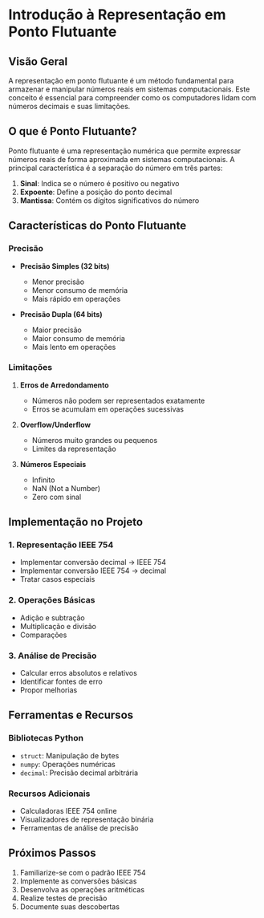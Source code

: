 # Introdução à Representação em Ponto Flutuante

## Visão Geral

A representação em ponto flutuante é um método fundamental para armazenar e manipular números reais em sistemas computacionais. Este conceito é essencial para compreender como os computadores lidam com números decimais e suas limitações.

## O que é Ponto Flutuante?

Ponto flutuante é uma representação numérica que permite expressar números reais de forma aproximada em sistemas computacionais. A principal característica é a separação do número em três partes:

1. **Sinal**: Indica se o número é positivo ou negativo
2. **Expoente**: Define a posição do ponto decimal
3. **Mantissa**: Contém os dígitos significativos do número

## Características do Ponto Flutuante

### Precisão

- **Precisão Simples (32 bits)**
  - Menor precisão
  - Menor consumo de memória
  - Mais rápido em operações

- **Precisão Dupla (64 bits)**
  - Maior precisão
  - Maior consumo de memória
  - Mais lento em operações

### Limitações

1. **Erros de Arredondamento**
   - Números não podem ser representados exatamente
   - Erros se acumulam em operações sucessivas

2. **Overflow/Underflow**
   - Números muito grandes ou pequenos
   - Limites da representação

3. **Números Especiais**
   - Infinito
   - NaN (Not a Number)
   - Zero com sinal

## Implementação no Projeto

### 1. Representação IEEE 754

- Implementar conversão decimal → IEEE 754
- Implementar conversão IEEE 754 → decimal
- Tratar casos especiais

### 2. Operações Básicas

- Adição e subtração
- Multiplicação e divisão
- Comparações

### 3. Análise de Precisão

- Calcular erros absolutos e relativos
- Identificar fontes de erro
- Propor melhorias

## Ferramentas e Recursos

### Bibliotecas Python

- `struct`: Manipulação de bytes
- `numpy`: Operações numéricas
- `decimal`: Precisão decimal arbitrária

### Recursos Adicionais

- Calculadoras IEEE 754 online
- Visualizadores de representação binária
- Ferramentas de análise de precisão

## Próximos Passos

1. Familiarize-se com o padrão IEEE 754
2. Implemente as conversões básicas
3. Desenvolva as operações aritméticas
4. Realize testes de precisão
5. Documente suas descobertas


